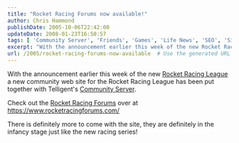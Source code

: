 ```yaml
---
title: "Rocket Racing Forums now available!"
author: Chris Hammond
publishDate: 2005-10-06T22:42:00
updateDate: 2008-01-23T16:50:57
tags: [ 'Community Server', 'Friends', 'Games', 'Life News', 'SEO', 'Site News', 'Technology' ]
excerpt: "With the announcement earlier this week of the new Rocket Racing League a new community web site for the Rocket Racing League has been put together with Telligent's Community Server. Check out the Rocket Racing Forums over at https://www.rocketracingforums.com/ There is definitely more to come with the site, they are definitely in the infancy stage just like the new racing series! ..."
url: /2005/rocket-racing-forums-now-available  # Use the generated URL with year
---
```

<P>With the announcement earlier this week of the new <A href="https://www.rocketracingleague.com/press-room_press-releases.html">Rocket Racing League</A> a new community web site for the Rocket Racing League has been put together with Telligent's <A href="https://www.communityserver.org/">Community Server</A>.</P> <P>Check out the <A href="https://www.rocketracingforums.com/">Rocket Racing Forums</A> over at <A href="https://www.rocketracingforums.com/">https://www.rocketracingforums.com/</A></P> <P>There is definitely more to come with the site, they are definitely in the infancy stage just like the new racing series! </P>
